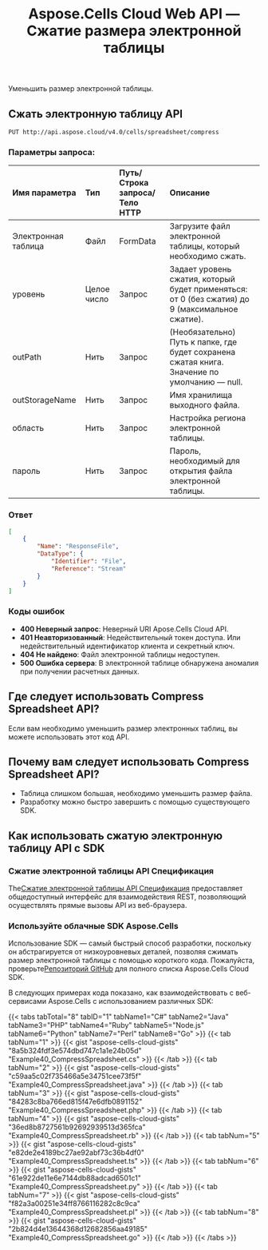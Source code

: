 ﻿---
title: Aspose.Cells Cloud Web API — Сжатие размера электронной таблицы
second_title: Documen
ArticleTitle: Compress the size of the Spreadshee
linktitle: Сжать электронную таблицу
type: docs
url: /ru/compress-spreadsheet/
keywords: Spreadsheet Compression, Reduce File Size, Aspose.Cells Cloud Web AP
description: Сжатие электронных таблиц API позволяет пользователям эффективно уменьшать размер файлов электронных таблиц, применяя заданные уровни сжатия, оптимизируя хранилище и повышая производительность.
weight: 100
kwords: Excel, Office Облако, REST, Сжатие электронных таблиц, Оптимизация размера файла, PDF, CSV, Json, Markdow
---
Уменьшить размер электронной таблицы.

## **Сжать электронную таблицу API**

```http
PUT http://api.aspose.cloud/v4.0/cells/spreadsheet/compress
```

### **Параметры запроса:**

| Имя параметра| Тип| Путь/Строка запроса/Тело HTTP| Описание|
|:- |:- |:- |:- |
|Электронная таблица|Файл|FormData|Загрузите файл электронной таблицы, который необходимо сжать.|
|уровень|Целое число|Запрос|Задает уровень сжатия, который будет применяться: от 0 (без сжатия) до 9 (максимальное сжатие).|
|outPath|Нить|Запрос|(Необязательно) Путь к папке, где будет сохранена сжатая книга. Значение по умолчанию — null.|
|outStorageName|Нить|Запрос|Имя хранилища выходного файла.|
|область|Нить|Запрос|Настройка региона электронной таблицы.|
|пароль|Нить|Запрос|Пароль, необходимый для открытия файла электронной таблицы.|

### **Ответ**

```json
[
    {
        "Name": "ResponseFile",
        "DataType": {
            "Identifier": "File",
            "Reference": "Stream"
        }
    }
]
```

### Коды ошибок

- **400 Неверный запрос**: Неверный URI Apose.Cells Cloud API.
- **401 Неавторизованный**: Недействительный токен доступа. Или недействительный идентификатор клиента и секретный ключ.
- **404 Не найдено**: Файл электронной таблицы недоступен.
- **500 Ошибка сервера**: В электронной таблице обнаружена аномалия при получении расчетных данных.

## Где следует использовать Compress Spreadsheet API?

Если вам необходимо уменьшить размер электронных таблиц, вы можете использовать этот код API.

## Почему вам следует использовать Compress Spreadsheet API?

- Таблица слишком большая, необходимо уменьшить размер файла.
- Разработку можно быстро завершить с помощью существующего SDK.

## Как использовать сжатую электронную таблицу API с SDK

### Сжатие электронной таблицы API Спецификация

 The[Сжатие электронной таблицы API Спецификация](https://reference.aspose.cloud/cells/#/ManagementController/CompressSpreadsheet) предоставляет общедоступный интерфейс для взаимодействия REST, позволяющий осуществлять прямые вызовы API из веб-браузера.

### Используйте облачные SDK Aspose.Cells

Использование SDK — самый быстрый способ разработки, поскольку он абстрагируется от низкоуровневых деталей, позволяя сжимать размер электронной таблицы с помощью короткого кода.
 Пожалуйста, проверьте[Репозиторий GitHub](https://github.com/aspose-cells-cloud) для полного списка Aspose.Cells Cloud SDK.

В следующих примерах кода показано, как взаимодействовать с веб-сервисами Aspose.Cells с использованием различных SDK:

{{< tabs tabTotal="8" tabID="1" tabName1="C#" tabName2="Java" tabName3="PHP" tabName4="Ruby" tabName5="Node.js" tabName6="Python" tabName7="Perl" tabName8="Go" >}}
{{< tab tabNum="1" >}}
{{< gist "aspose-cells-cloud-gists" "8a5b324fdf3e574dbd747c1a1e24b05d" "Example40_CompressSpreadsheet.cs" >}}
{{< /tab >}}
{{< tab tabNum="2" >}}
{{< gist "aspose-cells-cloud-gists" "c59aa5c02f735466a5e34751cee73f5f" "Example40_CompressSpreadsheet.java" >}}
{{< /tab >}}
{{< tab tabNum="3" >}}
{{< gist "aspose-cells-cloud-gists" "84283c8ba766ed815f47e6dfb0891152" "Example40_CompressSpreadsheet.php" >}}
{{< /tab >}}
{{< tab tabNum="4" >}}
{{< gist "aspose-cells-cloud-gists" "36ed8b8727561b92692939513d365fca" "Example40_CompressSpreadsheet.rb" >}}
{{< /tab >}}
{{< tab tabNum="5" >}}
{{< gist "aspose-cells-cloud-gists" "e82de2e4189bc27ae92abf73c36b4df0" "Example40_CompressSpreadsheet.ts" >}}
{{< /tab >}}
{{< tab tabNum="6" >}}
{{< gist "aspose-cells-cloud-gists" "61e922de11e6e7144db88adcad6501c1" "Example40_CompressSpreadsheet.py" >}}
{{< /tab >}}
{{< tab tabNum="7" >}}
{{< gist "aspose-cells-cloud-gists" "f82a3a00251e34ff8766116282c8c9ca" "Example40_CompressSpreadsheet.pl" >}}
{{< /tab >}}
{{< tab tabNum="8" >}}
{{< gist "aspose-cells-cloud-gists" "2b824d4e13644368d12682856aa49185" "Example40_CompressSpreadsheet.go" >}}
{{< /tab >}}
{{< /tabs >}}
